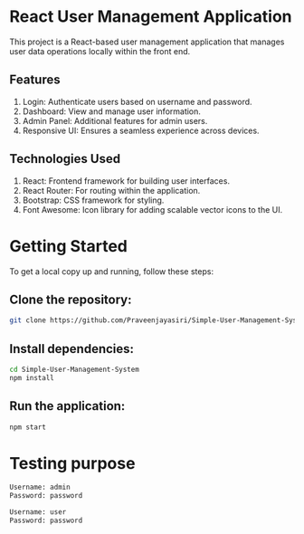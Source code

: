 # React User Management Application
This project is a React-based user management application that manages user data operations locally within the front end.

## Features
1. Login: Authenticate users based on username and password.
2. Dashboard: View and manage user information.
3. Admin Panel: Additional features for admin users.
4. Responsive UI: Ensures a seamless experience across devices.

## Technologies Used
1. React: Frontend framework for building user interfaces.
2. React Router: For routing within the application.
3. Bootstrap: CSS framework for styling.
4. Font Awesome: Icon library for adding scalable vector icons to the UI.

# Getting Started
To get a local copy up and running, follow these steps:

## Clone the repository:
```bash
git clone https://github.com/Praveenjayasiri/Simple-User-Management-System.git
```
## Install dependencies:
```bash
cd Simple-User-Management-System
npm install
```
## Run the application:
```bash
npm start
```

# Testing purpose
```bash
Username: admin
Password: password

Username: user
Password: password
```
